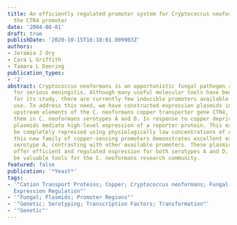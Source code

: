 ```yaml
---
title: An efficiently regulated promoter system for Cryptococcus neoformans utilizing
  the CTR4 promoter
date: '2004-08-01'
draft: true
publishDate: '2020-10-15T16:18:01.009983Z'
authors:
- Jeramia J Ory
- Cara L Griffith
- Tamara L Doering
publication_types:
- '2'
abstract: Cryptococcus neoformans is an opportunistic fungal pathogen responsible
  for serious meningitis. Although many useful molecular tools have been developed
  for its study, there are currently few inducible promoters available for general
  use. To address this need, we have constructed expression plasmids incorporating
  upstream elements of the C. neoformans copper transporter gene CTR4, and tested
  them in C. neoformans serotypes A and D. In response to copper deprivation, these
  plasmids mediate high-level expression of a reporter protein. This expression can
  be completely repressed using physiologically low concentrations of copper. Notably,
  this new family of copper-sensing promoters demonstrates excellent expression in
  serotype A, contrasting with other available promoters. These plasmids therefore
  offer efficient and regulated expression for both serotypes A and D, and should
  be valuable tools for the C. neoformans research community.
featured: false
publication: '*Yeast*'
tags:
- '"Cation Transport Proteins; Copper; Cryptococcus neoformans; Fungal Proteins; Gene
  Expression Regulation"'
- '"Fungal; Plasmids; Promoter Regions"'
- '"Genetic; Serotyping; Transcription Factors; Transformation"'
- '"Genetic"'
---
```


